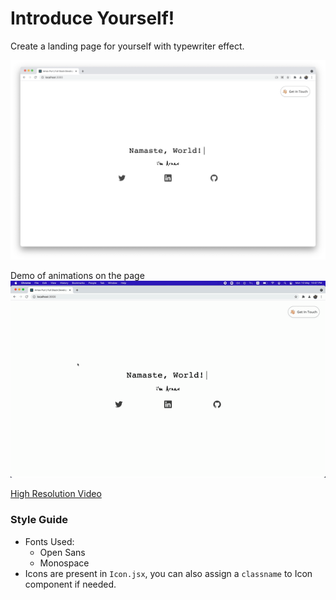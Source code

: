 # Introduce Yourself!

Create a landing page for yourself with typewriter effect.

![](./screenshots/screenshot.png)

Demo of animations on the page
![](./screenshots/demo.gif)

[High Resolution Video](./screenshots/original.mov)

### Style Guide
- Fonts Used:
    - Open Sans
    - Monospace
- Icons are present in `Icon.jsx`, you can also assign a `classname` to Icon component if needed.
